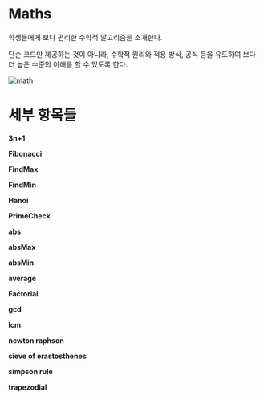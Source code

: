 # Maths 
학생들에게 보다 편리한 수학적 알고리즘을 소개한다. 

단순 코드만 제공하는 것이 아니라, 수학적 원리와 적용 방식, 공식 등을 유도하여 
보다 더 높은 수준의 이해를 할 수 있도록 한다. 

![math](http://www.koreadaily.com/_data/article_img/2018/01/28/164044987.jpg)



# 세부 항목들 

**3n+1**

**Fibonacci**

**FindMax**

**FindMin**

**Hanoi**

**PrimeCheck**

**abs**

**absMax**

**absMin**

**average**

**Factorial**

**gcd**

**lcm**

**newton raphson**

**sieve of erastosthenes**

**simpson rule**

**trapezodial**
